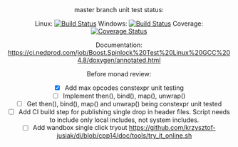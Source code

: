 <center>
master branch unit test status:

Linux: [![Build Status](https://ci.nedprod.com/job/Boost.Spinlock%20Test%20Linux%20GCC%204.8/badge/icon)](https://ci.nedprod.com/job/Boost.Spinlock%20Test%20Linux%20GCC%204.8/) Windows: [![Build Status](https://ci.nedprod.com/job/Boost.Spinlock%20Test%20Win8%20VS2014/badge/icon)](https://ci.nedprod.com/job/Boost.Spinlock%20Test%20Win8%20VS2014/) Coverage: [![Coverage Status](https://coveralls.io/repos/ned14/boost.spinlock/badge.svg?branch=master)](https://coveralls.io/r/ned14/boost.spinlock?branch=master)

Documentation: https://ci.nedprod.com/job/Boost.Spinlock%20Test%20Linux%20GCC%204.8/doxygen/annotated.html

Before monad<T> review:
 - [x] Add max opcodes constexpr unit testing
 - [ ] Implement then(), bind(), map(), unwrap()
 - [ ] Get then(), bind(), map() and unwrap() being constexpr unit tested
 - [ ] Add CI build step for publishing single drop in header files. Script needs to include only local includes, not system includes.
 - [ ] Add wandbox single click tryout https://github.com/krzysztof-jusiak/di/blob/cpp14/doc/tools/try_it_online.sh
 
</center>
